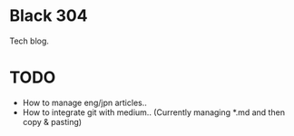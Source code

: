 # Black 304
Tech blog.

# TODO
* How to manage eng/jpn articles..
* How to integrate git with medium.. (Currently managing *.md and then copy & pasting)
